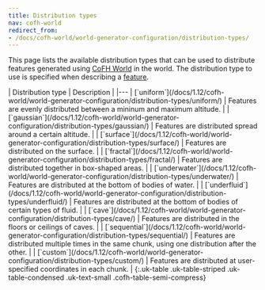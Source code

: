```yaml
---
title: Distribution types
nav: cofh-world
redirect_from:
- /docs/cofh-world/world-generator-configuration/distribution-types/
---
```


This page lists the available distribution types that can be used to distribute
features generated using [CoFH World](/docs/1.12/cofh-world/) in the world. The
distribution type to use is specified when describing a
[feature](/docs/1.12/cofh-world/world-generator-configuration/feature-format/).

<div class="uk-overflow-container" markdown="block">
| Distribution type | Description |
|---
| [`uniform`](/docs/1.12/cofh-world/world-generator-configuration/distribution-types/uniform/) | Features are evenly distributed between a mininum and maximum altitude. |
| [`gaussian`](/docs/1.12/cofh-world/world-generator-configuration/distribution-types/gaussian/) | Features are distributed spread around a certain altitude. |
| [`surface`](/docs/1.12/cofh-world/world-generator-configuration/distribution-types/surface/) | Features are distributed on the surface. |
| [`fractal`](/docs/1.12/cofh-world/world-generator-configuration/distribution-types/fractal/) | Features are distributed together in box-shaped areas. |
| [`underwater`](/docs/1.12/cofh-world/world-generator-configuration/distribution-types/underwater/) | Features are distributed at the bottom of bodies of water. |
| [`underfluid`](/docs/1.12/cofh-world/world-generator-configuration/distribution-types/underfluid/) | Features are distributed at the bottom of bodies of certain types of fluid. |
| [`cave`](/docs/1.12/cofh-world/world-generator-configuration/distribution-types/cave/) | Features are distributed in the floors or ceilings of caves. |
| [`sequential`](/docs/1.12/cofh-world/world-generator-configuration/distribution-types/sequential/) | Features are distributed multiple times in the same chunk, using one distribution after the other. |
| [`custom`](/docs/1.12/cofh-world/world-generator-configuration/distribution-types/custom/) | Features are distributed at user-specified coordinates in each chunk. |
{:.uk-table .uk-table-striped .uk-table-condensed .uk-text-small .cofh-table-semi-compress}
</div>
